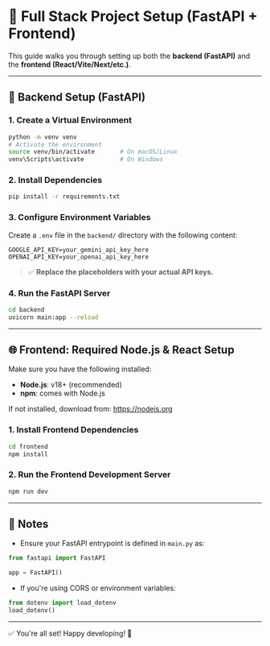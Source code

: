 # 🚀 Full Stack Project Setup (FastAPI + Frontend)

This guide walks you through setting up both the **backend (FastAPI)** and the **frontend (React/Vite/Next/etc.)**.

---

## 🔧 Backend Setup (FastAPI)

### 1. Create a Virtual Environment

```bash
python -m venv venv
# Activate the environment
source venv/bin/activate       # On macOS/Linux
venv\Scripts\activate          # On Windows
```

### 2. Install Dependencies

```bash
pip install -r requirements.txt
```

### 3. Configure Environment Variables

Create a `.env` file in the `backend/` directory with the following content:

```env
GOOGLE_API_KEY=your_gemini_api_key_here
OPENAI_API_KEY=your_openai_api_key_here
```

> ✅ **Replace the placeholders with your actual API keys.**


### 4. Run the FastAPI Server

```bash
cd backend
uvicorn main:app --reload
```

---

## 🌐 Frontend: Required Node.js & React Setup

Make sure you have the following installed:

- **Node.js**: v18+ (recommended)
- **npm**: comes with Node.js

If not installed, download from: https://nodejs.org

### 1. Install Frontend Dependencies

```bash
cd frontend
npm install
```

### 2. Run the Frontend Development Server

```bash
npm run dev
```

---

## 📌 Notes

- Ensure your FastAPI entrypoint is defined in `main.py` as:

```python
from fastapi import FastAPI

app = FastAPI()
```

- If you're using CORS or environment variables:

```python
from dotenv import load_dotenv
load_dotenv()
```

---

✅ You're all set! Happy developing! 🚀
